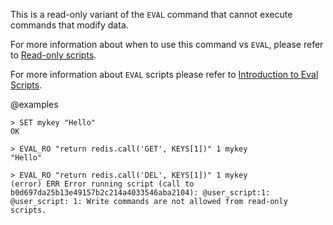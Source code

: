 This is a read-only variant of the `EVAL` command that cannot execute commands that modify data.

For more information about when to use this command vs `EVAL`, please refer to [Read-only scripts](/docs/manual/programmability/#read-only-scripts).

For more information about `EVAL` scripts please refer to [Introduction to Eval Scripts](/topics/eval-intro).

@examples

```
> SET mykey "Hello"
OK

> EVAL_RO "return redis.call('GET', KEYS[1])" 1 mykey
"Hello"

> EVAL_RO "return redis.call('DEL', KEYS[1])" 1 mykey
(error) ERR Error running script (call to b0d697da25b13e49157b2c214a4033546aba2104): @user_script:1: @user_script: 1: Write commands are not allowed from read-only scripts.
```
